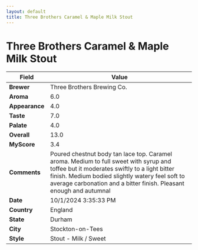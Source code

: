 ```yaml
---
layout: default
title: Three Brothers Caramel & Maple Milk Stout
---
```


# Three Brothers Caramel & Maple Milk Stout

| Field         | Value                                                                                                   |
|---------------|---------------------------------------------------------------------------------------------------------|
| **Brewer**    | Three Brothers Brewing Co.                                                                                        |
| **Aroma**     | 6.0                                                                                         |
| **Appearance**| 4.0                                                                                    |
| **Taste**     | 7.0                                                                                         |
| **Palate**    | 4.0                                                                                        |
| **Overall**   | 13.0                                                                                       |
| **MyScore**   | 3.4                                                                                       |
| **Comments**  | Poured chestnut body tan lace top.  Caramel aroma.  Medium to full sweet with syrup and toffee but it moderates swiftly to a light bitter finish.  Medium bodied slightly watery feel soft to average carbonation and a bitter finish.  Pleasant enough and autumnal                                                                                       |
| **Date**      | 10/1/2024 3:35:33 PM                                                                                          |
| **Country**   | England                                                                                       |
| **State**     | Durham                                                                                         |
| **City**      | Stockton-on-Tees                                                                                          |
| **Style**     | Stout - Milk / Sweet                                                                                         |
